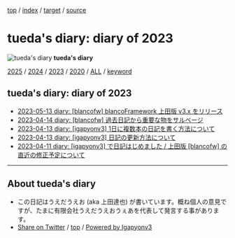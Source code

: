 [top](../index.html) / [index](index.html) / [target](https://uedaueo.github.io/diary-of-tueda/2023/index.html) / [source](https://github.com/uedaueo/diary-of-tueda/blob/master/2023/index.src.md) 

tueda's diary: diary of 2023
=====================================================================================================
![tueda's diary](https://uedaueo.github.io/diary-of-tueda/images/furoduck.jpg "うえだうえお") **tueda's diary**

[2025](../2025/index.html)
/ [2024](../2024/index.html)
/ [2023](index.html)
/ [2020](../2020/index.html)
/ [ALL](../idxall.html)
 / [keyword](../keyword/index.html)

## tueda's diary: diary of 2023

* [2023-05-13 diary: [blancofw] blancoFramework 上田版 v3.x をリリース](ig230513.01.html)
* [2023-04-14 diary: [blancofw] 過去日記から重要な物をサルベージ](ig230414.01.html)
* [2023-04-13 diary: [igapyonv3] 1日に複数本の日記を書く方法について](ig230413.02.html)
* [2023-04-13 diary: [igapyonv3] 日記の更新方法について](ig230413.01.html)
* [2023-04-11 diary: [igapyonv3] で日記はじめました / 上田版 [blancofw] の直近の修正予定について](ig230411.html)


----------------------------------------------------------------------------------------------------

## About tueda's diary

* この日記はうえだうえお (aka 上田達也) が書いています。概ね個人の意見ですが、たまに有限会社うえだうえおうぇあを代表して発言する事があります。
* [Share on Twitter](https://twitter.com/intent/tweet?hashtags=tueda%2Cuedaueo&text=tueda%27s+diary%3A+diary+of+2023&url=https%3A%2F%2Fuedaueo.github.io%2Fdiary-of-tueda%2F2023%2Findex.html) / [top](../index.html) / [Powered by Igapyonv3](https://github.com/igapyon/igapyonv3)
